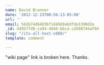 ```yaml
---
name: David Branner
date: '2012-12-23T08:56:13-05:00'
url: ''
email: 542b74d6483bf1d4569abdfde1390d2e
_id: d49577d8-ca94-4846-bbca-cd500744af04
slug: "/its-all-text-v080/"
template: comment

---
```


"wiki page" link is broken here. Thanks.
